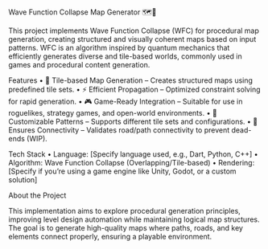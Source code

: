 Wave Function Collapse Map Generator 🗺️🎲

This project implements Wave Function Collapse (WFC) for procedural map generation, creating structured and visually coherent maps based on input patterns. WFC is an algorithm inspired by quantum mechanics that efficiently generates diverse and tile-based worlds, commonly used in games and procedural content generation.

Features
	•	🧩 Tile-based Map Generation – Creates structured maps using predefined tile sets.
	•	⚡ Efficient Propagation – Optimized constraint solving for rapid generation.
	•	🎮 Game-Ready Integration – Suitable for use in roguelikes, strategy games, and open-world environments.
	•	🎨 Customizable Patterns – Supports different tile sets and configurations.
	•	📏 Ensures Connectivity – Validates road/path connectivity to prevent dead-ends (WIP).

Tech Stack
	•	Language: [Specify language used, e.g., Dart, Python, C++]
	•	Algorithm: Wave Function Collapse (Overlapping/Tile-based)
	•	Rendering: [Specify if you’re using a game engine like Unity, Godot, or a custom solution]

About the Project

This implementation aims to explore procedural generation principles, improving level design automation while maintaining logical map structures. The goal is to generate high-quality maps where paths, roads, and key elements connect properly, ensuring a playable environment.
